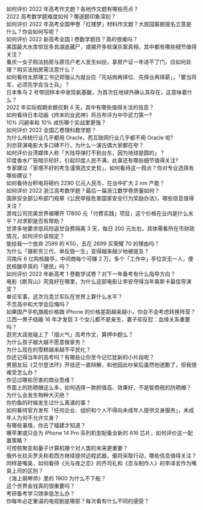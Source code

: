如何评价 2022 年高考作文题？各地作文题有哪些亮点？  
2022 高考数学题难度如何？哪道题印象深刻？  
如何评价 2022 年高考全国甲卷「红楼梦」材料作文题？大观园匾额提名立意是什么？你会如何写呢？  
如何评价 2022 新高考全国 Ⅰ 卷数学题目？真的很难吗？  
美国最大水库惊现多具湖底藏尸，或揭开多桩谋杀案真相，其中都有哪些细节值得关注？  
重庆一女子购法拍房与原住户老人发生纠纷，拿房产证一年进不了门，应如何处理？购买法拍房需注意什么？  
如何看待太原理工书记郑强认为就业应「先站岗再择位、先择业再择薪」，「要当将军，必须先学会当士兵」？  
日本隼鸟 2 号带回样本中发现氨基酸，为首次在地球外确认其存在，这意味着什么？  
2022 年实际假期余额仅剩 4 天，其中有哪些值得关注的信息？  
如何看待日本动画《终末的女武神》将吕布评为中华武力第一?  
10% 闪避率和 10% 减伤哪个实战里更强？  
如何评价 2022 全国乙卷理科数学题？  
为什么传统行业几乎都用 Oracle，而互联网行业几乎都不用 Oracle 呢?  
刘亦菲演电影大多口碑不行，为什么一演古偶大家都在夸？  
如何评价台湾媒体人称「大陆导弹打不到台东，因为地球是圆的」？  
印度香水广告暗示轮奸，引起印度人民不满，此事还有哪些细节值得关注?  
专家建议「家境不好的考生谨慎选文史哲」，如何看待这一观点？你对专业选择有哪些建议？  
如何看待台积电将砸约 2290 亿元人民币，在台中扩大 2 nm 产能？  
如何评价 2022 浙江高考数学题？最后一届浙江数学卷质量如何？  
国家安全部公布部门规章《公民举报危害国家安全行为奖励办法》，哪些信息值得关注？  
游戏公司完美世界被曝开 17800 元「付费实践」项目，这个价格在业内是什么水平？对求职是否有帮助？  
甘肃多地要求低风险返甘自费隔离 3 天，每日 200 元左右，具体需看所在市财政情况，如何评价该规定？  
能给我一个放弃 2599 的 K50，去花 2699 买荣耀 70 的理由吗？  
为什么「摄影穷三代、单反毁一生」变得越来越少地被提及？  
河南斥 6 亿购核酸亭，中间商每个可赚 2 万，多个「工作中」亭位空无一人，便民核酸亭真的「便民」吗？  
如何评价 2022 年新高考 1 卷数学试卷？对下一年备考有什么指导方向？  
电影《断背山》究竟好在哪里，为什么这部电影让李安夺得当年奥斯卡最佳导演奖？  
单论军事，这次乌克兰军队在世界上算什么水平？  
不念高中和大学会后悔吗？  
如果国产手机旗舰价格跟 iPhone 的价格差距越来越小，你会不会考虑转换阵营？  
江西一男子结婚 16 年才发现 3 个女儿都不是亲生，妻子却反怼：血缘关系重要吗？  
逛完大润发碰上了「烟火气」高考作文，算押中题么？  
为什么孩子越大越不愿意做家务？  
为什么现在的雪糕越来越不平民化？  
你还记得当年的高考吗？有哪些让你至今记忆犹新的小片段呢？  
男朋友玩《艾尔登法环》开挂还一直辩解，和他因此吵架后虽然他道歉了，但我很难受怎么办？  
你见过哪些厉害的商业思维？  
市面上的防晒帽这么多，如何选择一款颜值高、效果好，不是智商税的防晒帽？  
为什么会发生物种大灭绝？  
你钓鱼的时候发生过什么离谱的事？  
如何看待官方发布「任何企业、组织和个人不得向未成年人提供文身服务」，未成年人为何不允许文身？  
有哪些事情，你去了福建才知道？  
曝苹果或只会为 iPhone 14 Pro 系列机型配备全新的 A16 芯片，如何评价这一配置策略？  
可控核聚变和量子计算机哪个对人类的未来更重要？  
俄外长拉夫罗夫称若西方继续提供远程武器，俄将采取行动，哪些信息值得关注？  
同样是嘴臭，如何看待《光与夜之恋》的齐司礼和《恋与制作人》的李泽言作为嘴臭上司的区别？  
《海上钢琴师》里的 1900 为什么不下船？  
这个世界金钱真的很重要吗？  
考研备考学习效率低怎么办？  
你每年必定重温的电视剧是哪部？每次看有什么不同的感受？  
